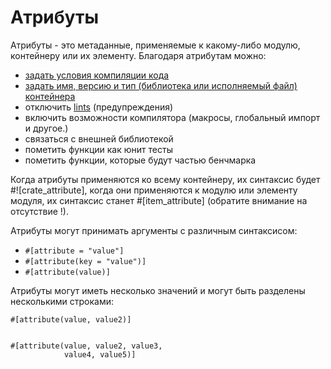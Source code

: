 # Атрибуты

Атрибуты - это метаданные, применяемые к какому-либо модулю, контейнеру или их элементу.
Благодаря атрибутам можно:

<!-- TODO: Link these to their respective examples -->

* [задать условия компиляции кода][cfg]
* [задать имя, версию и тип (библиотека или исполняемый файл) контейнера][crate]
* отключить [lints][lint] (предупреждения)
* включить возможности компилятора (макросы, глобальный импорт и другое.)
* связаться с внешней библиотекой
* пометить функции как юнит тесты
* пометить функции, которые будут частью бенчмарка

Когда атрибуты применяются ко всему контейнеру, их синтаксис будет #![crate_attribute],
когда они применяются к модулю или элементу модуля,
их синтаксис станет #[item_attribute] (обратите внимание на отсутствие !).

Атрибуты могут принимать аргументы с различным синтаксисом:

* `#[attribute = "value"]`
* `#[attribute(key = "value")]`
* `#[attribute(value)]`

Атрибуты могут иметь несколько значений и могут быть разделены несколькими строками:

```rust,ignore
#[attribute(value, value2)]


#[attribute(value, value2, value3,
            value4, value5)]
```

[cfg]: attribute/cfg.html
[crate]: attribute/crate.html
[lint]: https://en.wikipedia.org/wiki/Lint_%28software%29
